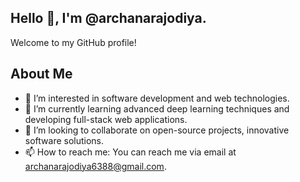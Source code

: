 ## Hello 👋, I'm @archanarajodiya.
Welcome to my GitHub profile!

## About Me
- 👀 I’m interested in software development and web technologies.
- 🌱 I’m currently learning advanced deep learning techniques and developing full-stack web applications.
- 👯 I’m looking to collaborate on open-source projects, innovative software solutions.
- 📫 How to reach me: You can reach me via email at [archanarajodiya6388@gmail.com](mailto:archanarajodiya6388@gmail.com).
